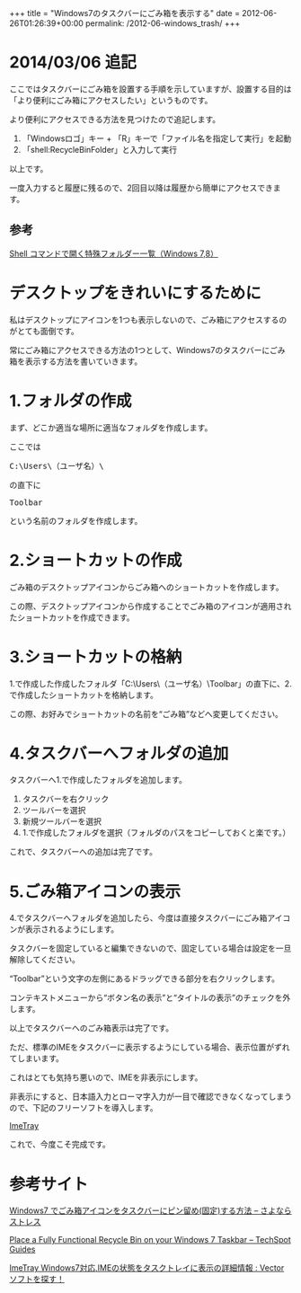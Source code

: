 +++
title = "Windows7のタスクバーにごみ箱を表示する"
date = 2012-06-26T01:26:39+00:00
permalink: /2012-06-windows_trash/
+++
# 2014/03/06 追記

ここではタスクバーにごみ箱を設置する手順を示していますが、設置する目的は「より便利にごみ箱にアクセスしたい」というものです。
  
より便利にアクセスできる方法を見つけたので追記します。 

  1. 「Windowsロゴ」キー + 「R」キーで「ファイル名を指定して実行」を起動
  2. 「shell:RecycleBinFolder」と入力して実行

以上です。
  
一度入力すると履歴に残るので、2回目以降は履歴から簡単にアクセスできます。

## 参考

[Shell コマンドで開く特殊フォルダー一覧（Windows 7,8）](http://pasofaq.jp/windows/mycomputer/shellfolder7.htm)

# デスクトップをきれいにするために

私はデスクトップにアイコンを1つも表示しないので、ごみ箱にアクセスするのがとても面倒です。
  
常にごみ箱にアクセスできる方法の1つとして、Windows7のタスクバーにごみ箱を表示する方法を書いていきます。

# 1.フォルダの作成

まず、どこか適当な場所に適当なフォルダを作成します。
  
ここでは

<pre class="brush: plain; title: ; notranslate" title="">C:\Users\（ユーザ名）\
</pre>

の直下に

<pre class="brush: plain; title: ; notranslate" title="">Toolbar
</pre>

という名前のフォルダを作成します。

# 2.ショートカットの作成

ごみ箱のデスクトップアイコンからごみ箱へのショートカットを作成します。
  
この際、デスクトップアイコンから作成することでごみ箱のアイコンが適用されたショートカットを作成できます。

# 3.ショートカットの格納

1.で作成した作成したフォルダ「C:\Users\（ユーザ名）\Toolbar」の直下に、2.で作成したショートカットを格納します。
  
この際、お好みでショートカットの名前を“ごみ箱”などへ変更してください。

# 4.タスクバーへフォルダの追加

タスクバーへ1.で作成したフォルダを追加します。

  1. タスクバーを右クリック
  2. ツールバーを選択
  3. 新規ツールバーを選択
  4. 1.で作成したフォルダを選択（フォルダのパスをコピーしておくと楽です。）

これで、タスクバーへの追加は完了です。

# 5.ごみ箱アイコンの表示

4.でタスクバーへフォルダを追加したら、今度は直接タスクバーにごみ箱アイコンが表示されるようにします。
  
タスクバーを固定していると編集できないので、固定している場合は設定を一旦解除してください。
  
“Toolbar”という文字の左側にあるドラッグできる部分を右クリックします。
  
コンテキストメニューから“ボタン名の表示”と“タイトルの表示”のチェックを外します。 

以上でタスクバーへのごみ箱表示は完了です。 

ただ、標準のIMEをタスクバーに表示するようにしている場合、表示位置がずれてしまいます。
  
これはとても気持ち悪いので、IMEを非表示にします。
  
非表示にすると、日本語入力とローマ字入力が一目で確認できなくなってしまうので、下記のフリーソフトを導入します。
  
[ImeTray](http://www.vector.co.jp/soft/win95/writing/se456773.html) 

これで、今度こそ完成です。 

# 参考サイト

[Windows7 でごみ箱アイコンをタスクバーにピン留め(固定)する方法 &#8211; さよならストレス](http://d.hatena.ne.jp/wwwcfe/20091106/pin_recycle_bin_to_taskbar)
  
[Place a Fully Functional Recycle Bin on your Windows 7 Taskbar &#8211; TechSpot Guides](http://www.techspot.com/guides/196-recycle-bin-on-windows-7-taskbar/)
  
[ImeTray Windows7対応,IMEの状態をタスクトレイに表示の詳細情報 : Vector ソフトを探す！](http://www.vector.co.jp/soft/win95/writing/se456773.html)